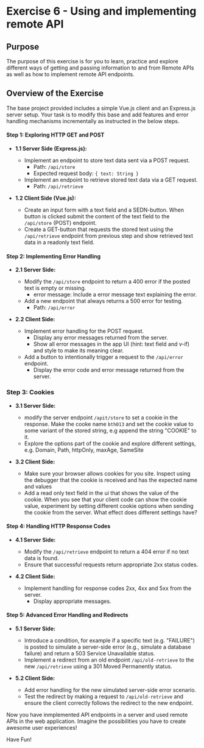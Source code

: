 # Exercise 6 - Using and implementing remote API

## Purpose

The purpose of this exercise is for you to learn, practice and explore different ways of getting and passing information to and from Remote APIs as well as how to implement remote API endpoints.

## Overview of the Exercise

The base project provided includes a simple Vue.js client and an Express.js server setup.
Your task is to modify this base and add features and error handling mechanisms incrementally as instructed in the below steps.

#### Step 1: Exploring HTTP GET and POST

- **1.1 Server Side (Express.js):**
  - Implement an endpoint to store text data sent via a POST request.
    - Path: `/api/store`
    - Expected request body: `{ text: String }`
  - Implement an endpoint to retrieve stored text data via a GET request.
    - Path: `/api/retrieve`

- **1.2 Client Side (Vue.js):**
  - Create an input form with a text field and a SEDN-button. When button is clicked submit the content of the text field to the `/api/store` (POST) endpoint.
  - Create a GET-button that requests the stored text using the `/api/retrieve` endpoint from previous step and show retrieved text data in a readonly text field.

#### Step 2: Implementing Error Handling

- **2.1 Server Side:**
  - Modify the `/api/store` endpoint to return a 400 error if the posted text is empty or missing.
    - error message: Include a error message text explaining the error.
  - Add a new endpoint that always returns a 500 error for testing.
    - Path: `/api/error`

- **2.2 Client Side:**
  - Implement error handling for the POST request.
    - Display any error messages returned from the server.
    - Show all error messages in the app UI (hint: text field and v-if) and style to make its meaning clear.
  - Add a button to intentionally trigger a request to the `/api/error` endpoint.
    - Display the error code and error message returned from the server.

### Step 3: Cookies

- **3.1 Server Side:**
  - modify the server endpoint `/apit/store` to set a cookie in the response.
    Make the cooke name `bth013` and set the cookie value to some variant of the stored string, e.g append the string "COOKIE" to it.
  - Explore the options part of the cookie and explore different settings, e.g. Domain, Path, httpOnly, maxAge, SameSite

- **3.2 Client Side:**
  - Make sure your browser allows cookies for you site. Inspect using the debugger that the cookie is received and has the expected name and values
  - Add a read only text field in the ui that shows the value of the cookie. When you see that your client code can show the cookie value, experiment by setting different cookie options when sending the cookie from the server. What effect does different settings have?

#### Step 4: Handling HTTP Response Codes

- **4.1 Server Side:**
  - Modify the `/api/retrieve` endpoint to return a 404 error if no text data is found.
  - Ensure that successful requests return appropriate 2xx status codes.

- **4.2 Client Side:**
  - Implement handling for response codes 2xx, 4xx and 5xx from the server.
    - Display appropriate messages.

#### Step 5: Advanced Error Handling and Redirects

- **5.1 Server Side:**
  - Introduce a condition, for example if a specific text (e.g. "FAILURE") is posted to simulate a server-side error (e.g., simulate a database failure) and return a 503 Service Unavailable status.
  - Implement a redirect from an old endpoint `/api/old-retrieve` to the new `/api/retrieve` using a 301 Moved Permanently status.

- **5.2 Client Side:**
  - Add error handling for the new simulated server-side error scenario.
  - Test the redirect by making a request to `/api/old-retrieve` and ensure the client correctly follows the redirect to the new endpoint.

Now you have inmplemented API endpoints in a server and used remote APIs in the web application.
Imagine the possibilities you have to create awesome user experiences!

Have Fun!
